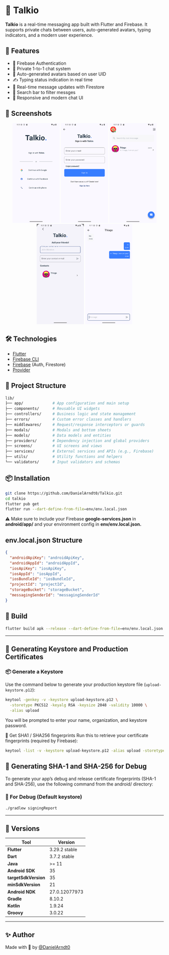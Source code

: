 
# 📱 Talkio

**Talkio** is a real-time messaging app built with Flutter and Firebase. It supports private chats between users, auto-generated avatars, typing indicators, and a modern user experience.

## 🚀 Features

- 🔐 Firebase Authentication  
- 💬 Private 1-to-1 chat system  
- 👤 Auto-generated avatars based on user UID  
- ✍️ Typing status indication in real time  
- 📩 Real-time message updates with Firestore  
- 🔎 Search bar to filter messges  
- 📱 Responsive and modern chat UI

## 📱 Screenshots

<p align="center">
  <img src="images/Screenshots/screenshot(1).png" width="150" />
  <img src="images/Screenshots/screenshot(2).png" width="150" />
  <img src="images/Screenshots/screenshot(4).png" width="150" />
  <img src="images/Screenshots/screenshot(5).png" width="150" />
  <img src="images/Screenshots/screenshot(6).png" width="150" />
</p>

## 🛠 Technologies

- [Flutter](https://flutter.dev/)
- [Firebase CLI](https://firebase.google.com/docs/cli)
- [Firebase](https://firebase.google.com/) (Auth, Firestore)
- [Provider](https://pub.dev/packages/provider)

## 📂 Project Structure
```bash
lib/
├── app/             # App configuration and main setup
├── components/      # Reusable UI widgets
├── controllers/     # Business logic and state management
├── errors/          # Custom error classes and handlers
├── middlewares/     # Request/response interceptors or guards
├── modals/          # Modals and bottom sheets
├── models/          # Data models and entities
├── providers/       # Dependency injection and global providers
├── screens/         # UI screens and views
├── services/        # External services and APIs (e.g., Firebase)
├── utils/           # Utility functions and helpers
└── validators/      # Input validators and schemas
```

## 📦 Installation
```bash
git clone https://github.com/DanielArndt0/Talkio.git
cd talkio
flutter pub get
flutter run --dart-define-from-file=env/env.local.json
```
⚠️ Make sure to include your Firebase **google-services.json** in **android/app/**
and your environment config in **env/env.local.json.**

## env.local.json Structure
```json
{
  "androidApiKey": "androidApiKey",
  "androidAppId": "androidAppId",
  "iosApiKey": "iosApiKey",
  "iosAppId": "iosAppId",
  "iosBundleId": "iosBundleId",
  "projectId": "projectId",
  "storageBucket": "storageBucket",
  "messagingSenderId": "messagingSenderId"
}
```

## 🧪 Build
```bash
flutter build apk --release --dart-define-from-file=env/env.local.json
```
---

## 🔐 Generating Keystore and Production Certificates

### 📦 Generate a Keystore
Use the command below to generate your production keystore file (`upload-keystore.p12`):

```bash
keytool -genkey -v -keystore upload-keystore.p12 \
  -storetype PKCS12 -keyalg RSA -keysize 2048 -validity 10000 \
  -alias upload
```
You will be prompted to enter your name, organization, and keystore password.

🔑 Get SHA1 / SHA256 fingerprints
Run this to retrieve your certificate fingerprints (required by Firebase):

```bash
keytool -list -v -keystore upload-keystore.p12 -alias upload -storetype PKCS12
```

## 🔐 Generating SHA-1 and SHA-256 for Debug
To generate your app’s debug and release certificate fingerprints (SHA-1 and SHA-256), use the following command from the android/ directory:

### 🔧 For Debug (Default keystore)
```bash
./gradlew signingReport
```

---

## 🧰 Versions

| Tool              | Version         |
|-------------------|-----------------|
| **Flutter**       | 3.29.2 stable       |
| **Dart**          | 3.7.2 stable       |
| **Java**          | >= 11        |
| **Android SDK**   | 35           |
| **targetSdkVersion** | 35          |
| **minSdkVersion** | 21              |
| **Android NDK**   | 27.0.12077973           |
| **Gradle**        | 8.10.2          |
| **Kotlin**        | 1.9.24           |
| **Groovy**        | 3.0.22           |
---

## ✨ Author

Made with 💙 by [@DanielArndt0](https://github.com/DanielArndt0)
